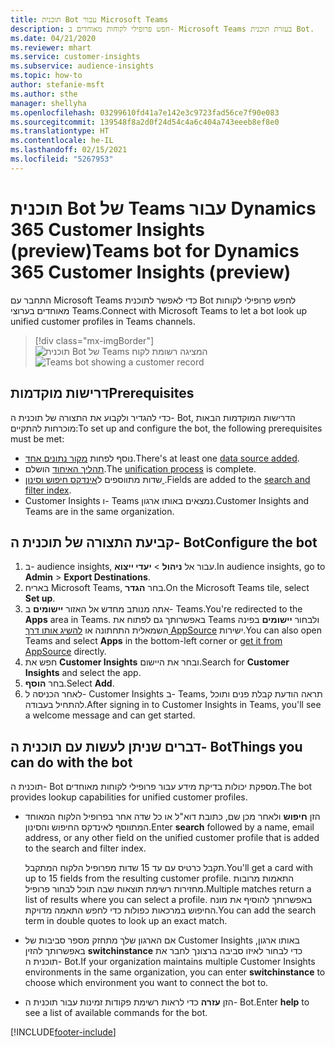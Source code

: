 ```yaml
---
title: תוכנית Bot עבור Microsoft Teams
description: חפש פרופילי לקוחות מאוחדים ב- Microsoft Teams בעזרת תוכנית Bot.
ms.date: 04/21/2020
ms.reviewer: mhart
ms.service: customer-insights
ms.subservice: audience-insights
ms.topic: how-to
author: stefanie-msft
ms.author: sthe
manager: shellyha
ms.openlocfilehash: 03299610fd41a7e142e3c9723fad56ce7f90e083
ms.sourcegitcommit: 139548f8a2d0f24d54c4a6c404a743eeeb8ef8e0
ms.translationtype: HT
ms.contentlocale: he-IL
ms.lasthandoff: 02/15/2021
ms.locfileid: "5267953"
---
```

# <a name="teams-bot-for-dynamics-365-customer-insights-preview"></a><span data-ttu-id="69731-103">תוכנית Bot של Teams עבור Dynamics 365 Customer Insights‎‏ (preview)</span><span class="sxs-lookup"><span data-stu-id="69731-103">Teams bot for Dynamics 365 Customer Insights (preview)</span></span>

<span data-ttu-id="69731-104">התחבר עם Microsoft Teams כדי לאפשר לתוכנית Bot לחפש פרופילי לקוחות מאוחדים בערוצי Teams.</span><span class="sxs-lookup"><span data-stu-id="69731-104">Connect with Microsoft Teams to let a bot look up unified customer profiles in Teams channels.</span></span>

> [!div class="mx-imgBorder"]
> <span data-ttu-id="69731-105">![תוכנית Bot של Teams המציגה רשומת לקוח](media/teams-bot.png "תוכנית Bot של Teams המציגה רשומת לקוח")</span><span class="sxs-lookup"><span data-stu-id="69731-105">![Teams bot showing a customer record](media/teams-bot.png "Teams bot showing a customer record")</span></span>

## <a name="prerequisites"></a><span data-ttu-id="69731-106">דרישות מוקדמות</span><span class="sxs-lookup"><span data-stu-id="69731-106">Prerequisites</span></span>

<span data-ttu-id="69731-107">כדי להגדיר ולקבוע את התצורה של תוכנית ה- Bot, הדרישות המוקדמות הבאות מוכרחות להתקיים:</span><span class="sxs-lookup"><span data-stu-id="69731-107">To set up and configure the bot, the following prerequisites must be met:</span></span>

- <span data-ttu-id="69731-108">נוסף לפחות [מקור נתונים אחד](data-sources.md).</span><span class="sxs-lookup"><span data-stu-id="69731-108">There's at least one [data source added](data-sources.md).</span></span>
- <span data-ttu-id="69731-109">[תהליך האיחוד](data-unification.md) הושלם.</span><span class="sxs-lookup"><span data-stu-id="69731-109">The [unification process](data-unification.md) is complete.</span></span>
- <span data-ttu-id="69731-110">שדות מתווספים ל[אינדקס חיפוש וסינון ](search-filter-index.md).</span><span class="sxs-lookup"><span data-stu-id="69731-110">Fields are added to the [search and filter index](search-filter-index.md).</span></span>
- <span data-ttu-id="69731-111">Customer Insights ו- Teams נמצאים באותו ארגון.</span><span class="sxs-lookup"><span data-stu-id="69731-111">Customer Insights and Teams are in the same organization.</span></span>

## <a name="configure-the-bot"></a><span data-ttu-id="69731-112">קביעת התצורה של תוכנית ה- Bot</span><span class="sxs-lookup"><span data-stu-id="69731-112">Configure the bot</span></span>

1. <span data-ttu-id="69731-113">ב- audience insights, עבור אל **ניהול** > **יעדי ייצוא**.</span><span class="sxs-lookup"><span data-stu-id="69731-113">In audience insights, go to **Admin** > **Export Destinations**.</span></span>
1. <span data-ttu-id="69731-114">באריח Microsoft Teams, בחר **הגדר**.</span><span class="sxs-lookup"><span data-stu-id="69731-114">On the Microsoft Teams tile, select **Set up**.</span></span>
1. <span data-ttu-id="69731-115">אתה מנותב מחדש אל האזור **יישומים** ב- Teams.</span><span class="sxs-lookup"><span data-stu-id="69731-115">You're redirected to the **Apps** area in Teams.</span></span> <span data-ttu-id="69731-116">באפשרותך גם לפתוח את Teams ולבחור **יישומים** בפינה השמאלית התחתונה או [להשיג אותו דרך AppSource](https://go.microsoft.com/fwlink/?linkid=2124104) ישירות.</span><span class="sxs-lookup"><span data-stu-id="69731-116">You can also open Teams and select **Apps** in the bottom-left corner or [get it from AppSource](https://go.microsoft.com/fwlink/?linkid=2124104) directly.</span></span>
1. <span data-ttu-id="69731-117">חפש את **Customer Insights** ובחר את היישום.</span><span class="sxs-lookup"><span data-stu-id="69731-117">Search for **Customer Insights** and select the app.</span></span>
1. <span data-ttu-id="69731-118">בחר **הוסף**.</span><span class="sxs-lookup"><span data-stu-id="69731-118">Select **Add**.</span></span>
1. <span data-ttu-id="69731-119">לאחר הכניסה ל- Customer Insights ב- Teams, תראה הודעת קבלת פנים ותוכל להתחיל בעבודה.</span><span class="sxs-lookup"><span data-stu-id="69731-119">After signing in to Customer Insights in Teams, you'll see a welcome message and can get started.</span></span>

## <a name="things-you-can-do-with-the-bot"></a><span data-ttu-id="69731-120">דברים שניתן לעשות עם תוכנית ה- Bot</span><span class="sxs-lookup"><span data-stu-id="69731-120">Things you can do with the bot</span></span>

<span data-ttu-id="69731-121">תוכנית ה- Bot מספקת יכולות בדיקת מידע עבור פרופילי לקוחות מאוחדים.</span><span class="sxs-lookup"><span data-stu-id="69731-121">The bot provides lookup capabilities for unified customer profiles.</span></span>

- <span data-ttu-id="69731-122">הזן **חיפוש** ולאחר מכן שם, כתובת דוא"ל או כל שדה אחר בפרופיל הלקוח המאוחד המתווסף לאינדקס החיפוש והסינון.</span><span class="sxs-lookup"><span data-stu-id="69731-122">Enter **search** followed by a name, email address, or any other field on the unified customer profile that is added to the search and filter index.</span></span>

  <span data-ttu-id="69731-123">תקבל כרטיס עם עד 15 שדות מפרופיל הלקוח המתקבל.</span><span class="sxs-lookup"><span data-stu-id="69731-123">You'll get a card with up to 15 fields from the resulting customer profile.</span></span> <span data-ttu-id="69731-124">התאמות מרובות מחזירות רשימת תוצאות שבה תוכל לבחור פרופיל.</span><span class="sxs-lookup"><span data-stu-id="69731-124">Multiple matches return a list of results where you can select a profile.</span></span> <span data-ttu-id="69731-125">באפשרותך להוסיף את מונח החיפוש במרכאות כפולות כדי לחפש התאמה מדויקת.</span><span class="sxs-lookup"><span data-stu-id="69731-125">You can add the search term in double quotes to look up an exact match.</span></span>

- <span data-ttu-id="69731-126">אם הארגון שלך מתחזק מספר סביבות של Customer Insights באותו ארגון, באפשרותך להזין **switchinstance** כדי לבחור לאיזו סביבה ברצונך לחבר את תוכנית ה- Bot.</span><span class="sxs-lookup"><span data-stu-id="69731-126">If your organization maintains multiple Customer Insights environments in the same organization, you can enter **switchinstance** to choose which environment you want to connect the bot to.</span></span>

- <span data-ttu-id="69731-127">הזן **עזרה** כדי לראות רשימת פקודות זמינות עבור תוכנית ה- Bot.</span><span class="sxs-lookup"><span data-stu-id="69731-127">Enter **help** to see a list of available commands for the bot.</span></span>  


[!INCLUDE[footer-include](../includes/footer-banner.md)]